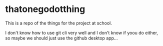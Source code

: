 # thatonegodotthing

This is a repo of the things for the project at school.

I don't know how to use git cli very well and I don't know if yoou do either,
so maybe we should just use the github desktop app...